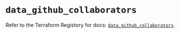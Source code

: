 # `data_github_collaborators`

Refer to the Terraform Registory for docs: [`data_github_collaborators`](https://registry.terraform.io/providers/integrations/github/5.33.0/docs/data-sources/collaborators).
